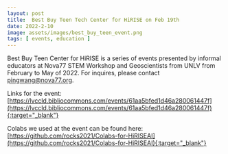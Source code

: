 ```yaml
---
layout: post
title:  Best Buy Teen Tech Center for HiRISE on Feb 19th
date: 2022-2-10
image: assets/images/best_buy_teen_event.png
tags: [ events, education ]
---
```


Best Buy Teen Center for HiRISE is a series of events presented by informal educators at Nova77 STEM Workshop and Geoscientists from UNLV from February to May of 2022. For inquires, please contact pingwang@nova77.org.

Links for the event: [https://lvccld.bibliocommons.com/events/61aa5bfed1d46a280061447f](https://lvccld.bibliocommons.com/events/61aa5bfed1d46a280061447f){:target="_blank"}

Colabs we used at the event can be found here: [https://github.com/rocks2021/Colabs-for-HiRISEAI](https://github.com/rocks2021/Colabs-for-HiRISEAI){:target="_blank"}
